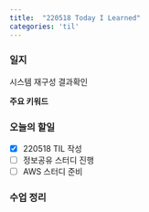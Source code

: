 ```yaml
---
title:  "220518 Today I Learned"
categories: 'til'
---
```


### 일지

시스템 재구성
결과확인

**주요 키워드**


### 오늘의 할일
- [x] 220518 TIL 작성
- [ ] 정보공유 스터디 진행
- [ ] AWS 스터디 준비

### 수업 정리
